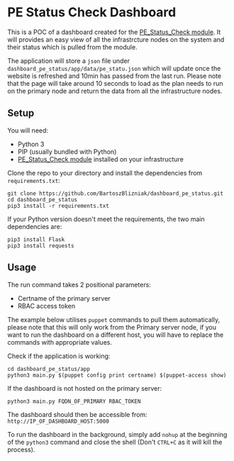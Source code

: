 # PE Status Check Dashboard

This is a POC of a dashboard created for the [PE_Status_Check module](https://forge.puppet.com/modules/puppetlabs/pe_status_check#fact-pe_status_check). It will provides an easy view of all the infrastrcture nodes on the system and their status which is pulled from the module.

The application will store a `json` file under `dashboard_pe_status/app/data/pe_statu.json` which will update once the website is refreshed and 10min has passed from the last run. Please note that the page will take around 10 seconds to load as the plan needs to run on the primary node and return the data from all the infrastructure nodes.

## Setup

You will need:
* Python 3
* PIP (usually bundled with Python)
* [PE_Status_Check module](https://forge.puppet.com/modules/puppetlabs/pe_status_check) installed on your infrastructure

Clone the repo to your directory and install the dependencies from `requirements.txt`:

```
git clone https://github.com/BartoszBlizniak/dashboard_pe_status.git
cd dashboard_pe_status
pip3 install -r requirements.txt
```
If your Python version doesn't meet the requirements, the two main dependencies are:

```
pip3 install Flask
pip3 install requests
```

## Usage

The run command takes 2 positional parameters:
* Certname of the primary server
* RBAC access token

The example below utilises `puppet` commands to pull them automatically, please note that this will only work from the Primary server node, if you want to run the dashboard on a different host, you will have to replace the commands with appropriate values.

Check if the application is working:

```
cd dashboard_pe_status/app
python3 main.py $(puppet config print certname) $(puppet-access show)
```
If the dashboard is not hosted on the primary server:

```
python3 main.py FQDN_OF_PRIMARY RBAC_TOKEN
```

The dashboard should then be accessible from: `http://IP_OF_DASHBOARD_HOST:5000`

To run the dashboard in the background, simply add `nohup` at the beginning of the `python3` command and close the shell (Don't `CTRL+C` as it will kill the process).

